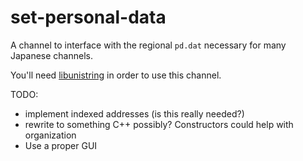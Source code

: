 # set-personal-data

A channel to interface with the regional `pd.dat` necessary for many Japanese channels.

You'll need [libunistring](https://github.com/WiiLink24/ppc-libunistring) in order to use this channel.

TODO:
 - implement indexed addresses (is this really needed?)
 - rewrite to something C++ possibly? Constructors could help with organization
 - Use a proper GUI
